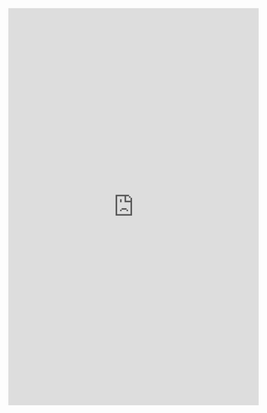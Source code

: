 <iframe class="repl" width="100%" height="800px" frameborder="0" src="https://repl.it/@azablan/isSubstring?lite=true"></iframe>
